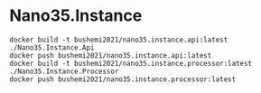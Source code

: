 # Nano35.Instance

    docker build -t bushemi2021/nano35.instance.api:latest ./Nano35.Instance.Api
    docker push bushemi2021/nano35.instance.api:latest
    docker build -t bushemi2021/nano35.instance.processor:latest ./Nano35.Instance.Processor
    docker push bushemi2021/nano35.instance.processor:latest

